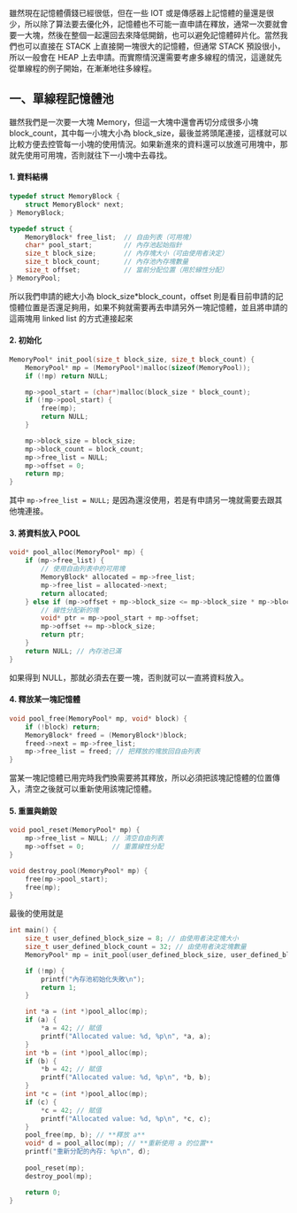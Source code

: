 雖然現在記憶體價錢已經很低，但在一些 IOT 或是傳感器上記憶體的量還是很少，所以除了算法要去優化外，記憶體也不可能一直申請在釋放，通常一次要就會要一大塊，然後在整個一起還回去來降低開銷，也可以避免記憶體碎片化。當然我們也可以直接在 STACK 上直接開一塊很大的記憶體，但通常 STACK 預設很小，所以一般會在 HEAP 上去申請。而實際情況還需要考慮多線程的情況，這邊就先從單線程的例子開始，在漸漸地往多線程。
 
 ## 一、單線程記憶體池
 雖然我們是一次要一大塊 Memory，但這一大塊中還會再切分成很多小塊 block_count，其中每一小塊大小為 block_size，最後並將頭尾連接，這樣就可以比較方便去控管每一小塊的使用情況。如果新進來的資料還可以放進可用塊中，那就先使用可用塊，否則就往下一小塊中去尋找。
 #### 1. 資料結構
 ```C
 typedef struct MemoryBlock {
     struct MemoryBlock* next;
 } MemoryBlock;
 
 typedef struct {
     MemoryBlock* free_list;  // 自由列表（可用塊）
     char* pool_start;        // 內存池起始指針
     size_t block_size;       // 內存塊大小（可由使用者決定）
     size_t block_count;      // 內存池內存塊數量
     size_t offset;           // 當前分配位置（用於線性分配）
 } MemoryPool;
 ```
 所以我們申請的總大小為 block_size*block_count，offset 則是看目前申請的記憶體位置是否還足夠用，如果不夠就需要再去申請另外一塊記憶體，並且將申請的這兩塊用 linked list 的方式連接起來
 #### 2. 初始化
 ```C
 MemoryPool* init_pool(size_t block_size, size_t block_count) {
     MemoryPool* mp = (MemoryPool*)malloc(sizeof(MemoryPool));
     if (!mp) return NULL;
 
     mp->pool_start = (char*)malloc(block_size * block_count);
     if (!mp->pool_start) {
         free(mp);
         return NULL;
     }
 
     mp->block_size = block_size;
     mp->block_count = block_count;
     mp->free_list = NULL;
     mp->offset = 0;
     return mp;
 }
 ```
 其中 ```mp->free_list = NULL;``` 是因為還沒使用，若是有申請另一塊就需要去跟其他塊連接。
 #### 3. 將資料放入 POOL
 ```C
 void* pool_alloc(MemoryPool* mp) {
     if (mp->free_list) {
         // 使用自由列表中的可用塊
         MemoryBlock* allocated = mp->free_list;
         mp->free_list = allocated->next;
         return allocated;
     } else if (mp->offset + mp->block_size <= mp->block_size * mp->block_count) {
         // 線性分配新的塊
         void* ptr = mp->pool_start + mp->offset;
         mp->offset += mp->block_size;
         return ptr;
     }
     return NULL; // 內存池已滿
 }
 ```
 如果得到 NULL，那就必須去在要一塊，否則就可以一直將資料放入。
 #### 4. 釋放某一塊記憶體
 ```C
 void pool_free(MemoryPool* mp, void* block) {
     if (!block) return;
     MemoryBlock* freed = (MemoryBlock*)block;
     freed->next = mp->free_list;
     mp->free_list = freed; // 把釋放的塊放回自由列表
 }
 ```
 當某一塊記憶體已用完時我們換需要將其釋放，所以必須把該塊記憶體的位置傳入，清空之後就可以重新使用該塊記憶體。
 #### 5. 重置與銷毀
 ```C
 void pool_reset(MemoryPool* mp) {
     mp->free_list = NULL; // 清空自由列表
     mp->offset = 0;       // 重置線性分配
 }
 
 void destroy_pool(MemoryPool* mp) {
     free(mp->pool_start);
     free(mp);
 }
 ```
 最後的使用就是
 ```C
 int main() {
     size_t user_defined_block_size = 8; // 由使用者決定塊大小
     size_t user_defined_block_count = 32; // 由使用者決定塊數量
     MemoryPool* mp = init_pool(user_defined_block_size, user_defined_block_count);
 
     if (!mp) {
         printf("內存池初始化失敗\n");
         return 1;
     }
 
     int *a = (int *)pool_alloc(mp);
     if (a) {
         *a = 42; // 賦值
         printf("Allocated value: %d, %p\n", *a, a);
     }
     int *b = (int *)pool_alloc(mp);
     if (b) {
         *b = 42; // 賦值
         printf("Allocated value: %d, %p\n", *b, b);
     }
     int *c = (int *)pool_alloc(mp);
     if (c) {
         *c = 42; // 賦值
         printf("Allocated value: %d, %p\n", *c, c);
     }
     pool_free(mp, b); // **釋放 a**
     void* d = pool_alloc(mp); // **重新使用 a 的位置**
     printf("重新分配的內存: %p\n", d);
     
     pool_reset(mp);
     destroy_pool(mp);
 
     return 0;
 }
```
